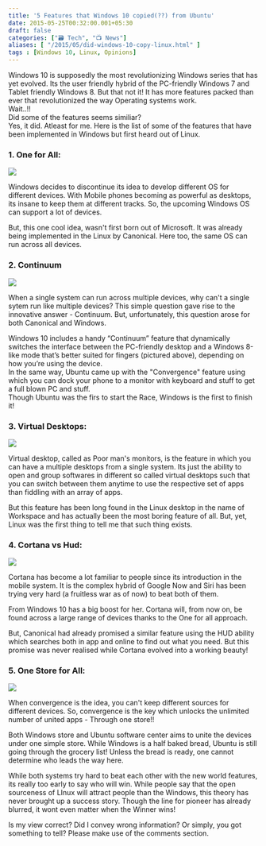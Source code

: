 ```yaml
---
title: '5 Features that Windows 10 copied(??) from Ubuntu'
date: 2015-05-25T00:32:00.001+05:30
draft: false
categories: ["🗃️ Tech", "📺 News"]
aliases: [ "/2015/05/did-windows-10-copy-linux.html" ]
tags : [Windows 10, Linux, Opinions]
---
```


Windows 10 is supposedly the most revolutionizing Windows series that has yet evolved. Its the user friendly hybrid of the PC-friendly Windows 7 and Tablet friendly Windows 8. But that not it! It has more features packed than ever that revolutionized the way Operating systems work.  
Wait..!!  
Did some of the features seems similiar?  
Yes, it did. Atleast for me. Here is the list of some of the features that have been implemented in Windows but first heard out of Linux.  
  

### 1\. One for All:

[![](https://2.bp.blogspot.com/-RJHI3XdZtXU/VWIHfNddU7I/AAAAAAAACtY/VrXC4XU-VDM/s320/One%2Bfor%2Ball%2BInterface-%2BWindows%2Band%2BUbuntu.png)](https://2.bp.blogspot.com/-RJHI3XdZtXU/VWIHfNddU7I/AAAAAAAACtY/VrXC4XU-VDM/s1600/One%2Bfor%2Ball%2BInterface-%2BWindows%2Band%2BUbuntu.png)

  

Windows decides to discontinue its idea to develop different OS for different devices. With Mobile phones becoming as powerful as desktops, its insane to keep them at different tracks. So, the upcoming Windows OS can support a lot of devices.  
  
But, this one cool idea, wasn't first born out of Microsoft. It was already being implemented in the Linux by Canonical. Here too, the same OS can run across all devices.  

  

### 2\. Continuum

[![](https://2.bp.blogspot.com/-ObIaUr_hpK4/VWITid5M_kI/AAAAAAAACto/NNlsHNfNX1k/s320/Continuum%2BWindows%2Bconvergence%2Bubuntu.jpg)](https://2.bp.blogspot.com/-ObIaUr_hpK4/VWITid5M_kI/AAAAAAAACto/NNlsHNfNX1k/s1600/Continuum%2BWindows%2Bconvergence%2Bubuntu.jpg)

When a single system can run across multiple devices, why can't a single sytem run like multiple devices? This simple question gave rise to the innovative answer - Continuum. But, unfortunately, this question arose for both Canonical and Windows.

Windows 10 includes a handy “Continuum” feature that dynamically switches the interface between the PC-friendly desktop and a Windows 8-like mode that’s better suited for fingers (pictured above), depending on how you’re using the device.  
In the same way, Ubuntu came up with the "Convergence" feature using which you can dock your phone to a monitor with keyboard and stuff to get a full blown PC and stuff.  
Though Ubuntu was the firs to start the Race, Windows is the first to finish it!  
  

### 3\. Virtual Desktops:

[![](https://4.bp.blogspot.com/-p98hSNHqWbE/VWIbpvcVQXI/AAAAAAAACt4/NhC6U6YOxRE/s320/virtual%2Bdesktops%2Bworkspace%2BWindows%2BUbuntu.jpg)](https://4.bp.blogspot.com/-p98hSNHqWbE/VWIbpvcVQXI/AAAAAAAACt4/NhC6U6YOxRE/s1600/virtual%2Bdesktops%2Bworkspace%2BWindows%2BUbuntu.jpg)

  
Virtual desktop, called as Poor man's monitors, is the feature in which you can have a multiple desktops from a single system. Its just the ability to open and group softwares in different so called virtual desktops such that you can switch between them anytime to use the respective set of apps than fiddling with an array of apps.

  

But this feature has been long found in the Linux desktop in the name of Workspace and has actually been the most boring feature of all. But, yet, Linux was the first thing to tell me that such thing exists.

  

  

### 4\. Cortana vs Hud:

[![](https://1.bp.blogspot.com/-SuPg6W0sPDw/VWIczozNbsI/AAAAAAAACuE/5jwhzkDVU_8/s320/cortana%2Band%2BHUD.jpg)](https://1.bp.blogspot.com/-SuPg6W0sPDw/VWIczozNbsI/AAAAAAAACuE/5jwhzkDVU_8/s1600/cortana%2Band%2BHUD.jpg)

Cortana has become a lot familiar to people since its introduction in the mobile system. It is the complex hybrid of Google Now and Siri has been trying very hard (a fruitless war as of now) to beat both of them.

From Windows 10 has a big boost for her. Cortana will, from now on, be found across a large range of devices thanks to the One for all approach.

But, Canonical had already promised a similar feature using the HUD ability which searches both in app and online to find out what you need. But this promise was never realised while Cortana evolved into a working beauty!

  

### 5\. One Store for All:

[![](https://3.bp.blogspot.com/-zAfjHf5mKuQ/VWIdst_kqOI/AAAAAAAACuQ/Z3WAIbQlZdU/s320/App%2Bstore%2BSoftware%2Bcenter.jpg)](https://3.bp.blogspot.com/-zAfjHf5mKuQ/VWIdst_kqOI/AAAAAAAACuQ/Z3WAIbQlZdU/s1600/App%2Bstore%2BSoftware%2Bcenter.jpg)

When convergence is the idea, you can't keep different sources for different devices. So, convergence is the key which unlocks the unlimited number of united apps - Through one store!!

Both Windows store and Ubuntu software center aims to unite the devices under one simple store. While Windows is a half baked bread, Ubuntu is still going through the grocery list! Unless the bread is ready, one cannot determine who leads the way here.

  

  

While both systems try hard to beat each other with the new world features, its really too early to say who will win. While people say that the open sourceness of LInux will attract people than the Windows, this theory has never brought up a success story. Though the line for pioneer has already blurred, it wont even matter when the Winner wins!

  

Is my view correct? Did I convey wrong information? Or simply, you got something to tell? Please make use of the comments section.